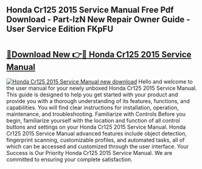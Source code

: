 ## Honda Cr125 2015 Service Manual Free Pdf Download - Part-lzN New Repair Owner Guide - User Service Edition FKpFU

# <h2><a href="http://bc53951.oget.top/?id=Honda+Cr125+2015+Service+Manual">🔗Download New 👉🔴 Honda Cr125 2015 Service Manual</a></h2>

[![Honda Cr125 2015 Service Manual new download](https://i.imgur.com/5g1atiW.png)](http://bc53951.oget.top/?id=Honda+Cr125+2015+Service+Manual)
Hello and welcome to the user manual for your newly unboxed Honda Cr125 2015 Service Manual. This guide is designed to help you get started with your product and provide you with a thorough understanding of its features, functions, and capabilities. You will find clear instructions for installation, operation, maintenance, and troubleshooting. Familiarize with Controls Before you begin, familiarize yourself with the location and function of all control buttons and settings on your Honda Cr125 2015 Service Manual. Honda Cr125 2015 Service Manual advanced features include object detection, fingerprint scanning, customizable profiles, and automated tasks, all of which can be accessed and customized through the user interface. Your Success is Our Priority Honda Cr125 2015 Service Manual. We are committed to ensuring your complete satisfaction.
